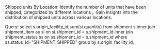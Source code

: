Shipped units By Location:
Identify the number of units that have been shipped, categorized by different locations	;. Gain insights into the distribution of shipped units across various locations.

Query: 
select s.origin_facility_id,sum(si.quantity)
from shipment s
inner join shipment_item as si
on si.shipment_id = s.shipment_id
inner join shipment_status ss
on ss.shipment_id = s.shipment_id
where ss.status_id="SHIPMENT_SHIPPED"
group by s.origin_facility_id;
